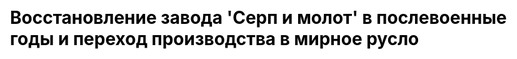 ---
title: "Восстановление завода 'Серп и молот' в послевоенные годы и переход производства в мирное русло"
js: "/js"
css: "/css/base.css"
draft: false
description: "Процесс восстановления был непростым, поскольку не только металлургические заводы, но и вся экономика была переориентирована на военные цели. Возвращение завода 'Серп и молот' к мирному производству плавно вылилось в новую реконструкцию"
partial: "chapter_5.html"
type: "django_html"
order: 5
---